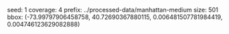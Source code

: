 
seed: 1
coverage: 4
prefix: ../processed-data/manhattan-medium 
size: 501
bbox: (-73.99797906458758, 40.72690367880115, 0.006481507781984419, 0.004746123629082888)
